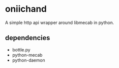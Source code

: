 oniichand
=========

A simple http api wrapper around libmecab in python.

dependencies
------------

* bottle.py
* python-mecab
* python-daemon
